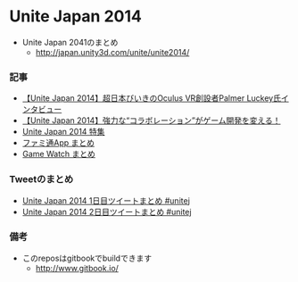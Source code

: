 # Unite Japan 2014
* Unite Japan 2041のまとめ
	* http://japan.unity3d.com/unite/unite2014/

### 記事
* [【Unite Japan 2014】超日本びいきのOculus VR創設者Palmer Luckey氏インタビュー](http://game.watch.impress.co.jp/docs/news/20140408_643230.html)
* [【Unite Japan 2014】強力な“コラボレーション”がゲーム開発を変える！](http://game.watch.impress.co.jp/docs/news/20140407_643222.html)
* [Unite Japan 2014 特集](http://www.inside-games.jp/special/205/recent/Unite+Japan+2014)
* [ファミ通App まとめ](http://app.famitsu.com/?s=%E3%80%90UNITE+JAPAN2014%E3%80%91)
* [Game Watch まとめ](http://game.watch.impress.co.jp/extra/gmw/search/?q=%E3%80%90Unite+Japan+2014%E3%80%91&x=41&y=11)

### Tweetのまとめ
* [Unite Japan 2014 1日目ツイートまとめ #unitej](http://togetter.com/li/652509)
* [Unite Japan 2014 2日目ツイートまとめ #unitej](http://togetter.com/li/652947)


### 備考
* このreposはgitbookでbuildできます
	* http://www.gitbook.io/
